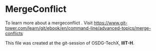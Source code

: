 # MergeConflict

To learn more about a mergeconflict . Visit https://www.git-tower.com/learn/git/ebook/en/command-line/advanced-topics/merge-conflicts


This file was created at the git-session of OSDG-TechX, **IIIT-H**.
